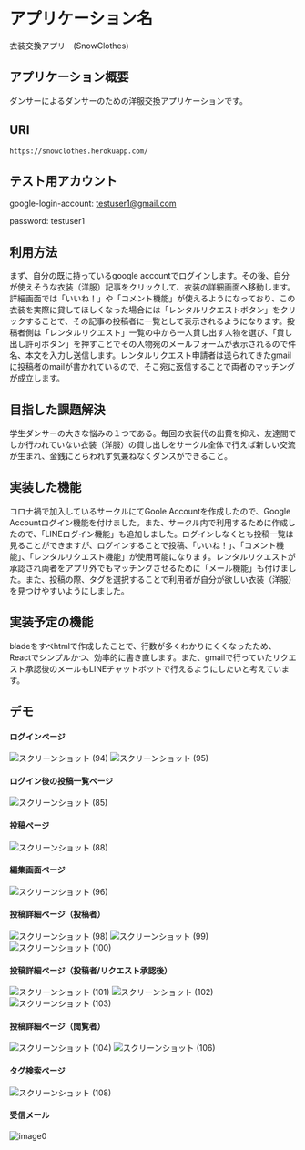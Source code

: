# アプリケーション名
衣装交換アプリ　(SnowClothes)
## アプリケーション概要

ダンサーによるダンサーのための洋服交換アプリケーションです。


## URI
```
https://snowclothes.herokuapp.com/

```

## テスト用アカウント
google-login-account:  testuser1@gmail.com

password:  testuser1

## 利用方法
まず、自分の既に持っているgoogle accountでログインします。その後、自分が使えそうな衣装（洋服）記事をクリックして、衣装の詳細画面へ移動します。詳細画面では「いいね！」や「コメント機能」が使えるようになっており、この衣装を実際に貸してほしくなった場合には「レンタルリクエストボタン」をクリックすることで、その記事の投稿者に一覧として表示されるようになります。投稿者側は「レンタルリクエスト」一覧の中から一人貸し出す人物を選び、「貸し出し許可ボタン」を押すことでその人物宛のメールフォームが表示されるので件名、本文を入力し送信します。レンタルリクエスト申請者は送られてきたgmailに投稿者のmailが書かれているので、そこ宛に返信することで両者のマッチングが成立します。

## 目指した課題解決

学生ダンサーの大きな悩みの１つである。毎回の衣装代の出費を抑え、友達間でしか行われていない衣装（洋服）の貸し出しをサークル全体で行えば新しい交流が生まれ、金銭にとらわれず気兼ねなくダンスができること。

## 実装した機能
コロナ禍で加入しているサークルにてGoole Accountを作成したので、Google Accountログイン機能を付けました。また、サークル内で利用するために作成したので、「LINEログイン機能」も追加しました。ログインしなくとも投稿一覧は見ることができますが、ログインすることで投稿、「いいね！」、「コメント機能」、「レンタルリクエスト機能」が使用可能になります。レンタルリクエストが承認され両者をアプリ外でもマッチングさせるために「メール機能」も付けました。また、投稿の際、タグを選択することで利用者が自分が欲しい衣装（洋服）を見つけやすいようにしました。

## 実装予定の機能
bladeをすべhtmlで作成したことで、行数が多くわかりにくくなったため、Reactでシンプルかつ、効率的に書き直します。また、gmailで行っていたリクエスト承認後のメールもLINEチャットボットで行えるようにしたいと考えています。


## デモ
####  ログインページ
![スクリーンショット (94)](https://user-images.githubusercontent.com/87055309/146140760-52ad27f2-7c0b-4f4a-a255-8064f0bb49cc.png)
![スクリーンショット (95)](https://user-images.githubusercontent.com/87055309/146140792-852895b7-336a-4956-89f2-4f1d17ba8dcf.png)



#### ログイン後の投稿一覧ページ
![スクリーンショット (85)](https://user-images.githubusercontent.com/87055309/146140835-dc74a397-8ec3-4c8d-9fe0-76a4fe85363b.png)


#### 投稿ページ
![スクリーンショット (88)](https://user-images.githubusercontent.com/87055309/146140876-f9d3cc88-8d6d-4b4f-9c27-1dfe3508e2b3.png)


#### 編集画面ページ
![スクリーンショット (96)](https://user-images.githubusercontent.com/87055309/146141004-2b6919f9-cf75-46ec-b814-45857ad3cbca.png)


#### 投稿詳細ページ（投稿者）
![スクリーンショット (98)](https://user-images.githubusercontent.com/87055309/146141659-21c2bbbf-a62d-46b4-9d15-66547f209cee.png)
![スクリーンショット (99)](https://user-images.githubusercontent.com/87055309/146141706-10732320-1b8e-4249-92e2-57ce20e0a436.png)
![スクリーンショット (100)](https://user-images.githubusercontent.com/87055309/146141740-4fff458c-5ab8-4df8-b636-882c669cac79.png)

#### 投稿詳細ページ（投稿者/リクエスト承認後）
![スクリーンショット (101)](https://user-images.githubusercontent.com/87055309/146141833-b71494f8-2075-45d0-813d-75e79a50afa1.png)
![スクリーンショット (102)](https://user-images.githubusercontent.com/87055309/146141859-95713294-c5e4-4455-b07f-2fe5dc819f14.png)
![スクリーンショット (103)](https://user-images.githubusercontent.com/87055309/146141890-7f479b52-c241-4ab1-822c-59cd1794969c.png)

#### 投稿詳細ページ（閲覧者）
![スクリーンショット (104)](https://user-images.githubusercontent.com/87055309/146142242-f300ec5b-507b-4df7-8406-4e616baaa446.png)
![スクリーンショット (106)](https://user-images.githubusercontent.com/87055309/146142253-b5b94e25-9cfd-4b0d-b1a4-262b9f55d891.png)


#### タグ検索ページ
![スクリーンショット (108)](https://user-images.githubusercontent.com/87055309/146142635-e3ab97a4-5694-4a54-b922-cc6212a3a383.png)

#### 受信メール
![image0](https://user-images.githubusercontent.com/87055309/146142659-2b248f26-72ad-4a07-8ed6-35a2bc2806f5.png)



